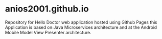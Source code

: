 # anios2001.github.io
Repository for Hello Doctor web application hosted using Github Pages this Application is based on Java Microservices architecture and at the Android Mobile Model View Presenter architecture.
